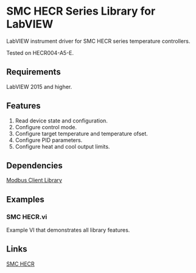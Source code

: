 # SMC HECR Series Library for LabVIEW
LabVIEW instrument driver for SMC HECR series temperature controllers.

Tested on HECR004-A5-E.

## Requirements
LabVIEW 2015 and higher.

## Features
1. Read device state and configuration.
2. Configure control mode.
3. Configure target temperature and temperature ofset.
4. Configure PID parameters.
5. Configure heat and cool output limits. 

## Dependencies
[Modbus Client Library](https://github.com/plasmapper/modbus-client-labview)

## Examples
### SMC HECR.vi
Example VI that demonstrates all library features.

## Links
[SMC HECR](https://www.smc.eu/en-eu/products/peltier-rack-mounted-type-hecr~133616~nav)
